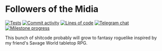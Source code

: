 # Followers of the Midia

[![Tests](https://github.com/Tairesh/midia/actions/workflows/tests.yml/badge.svg)](https://github.com/Tairesh/midia/actions/workflows/tests.yml)
[![Commit activity](https://img.shields.io/github/commit-activity/m/tairesh/midia)](https://github.com/Tairesh/midia/commits/main)
[![Lines of code](https://tokei.rs/b1/github/Tairesh/midia?category=code)](https://github.com/Tairesh/midia/tree/main)
[![Telegram chat](https://img.shields.io/endpoint?label=Telegram%20chat&url=https%3A%2F%2Ftelegram-badge-4mbpu8e0fit4.runkit.sh%2F%3Furl%3Dhttps%3A%2F%2Ft.me%2Ffollowers_of_the_midia)](https://t.me/followers_of_the_midia)
[![Milestone progress](https://img.shields.io/github/milestones/progress-percent/Tairesh/midia/1)](https://github.com/Tairesh/midia/milestone/1)

This bunch of shitcode probably will grow to fantasy roguelike inspired by my friend's Savage World tabletop RPG.
